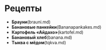 # Рецепты

- **Брауни**(brauni.md)
- **Банановые панкейки**(Bananapankakes.md)
- **Картофель «Айдахо»**(kartofel.md)
- **Банановый хлеб**(banana.md)
- **Тыква с мёдом**(tqkva.md)
